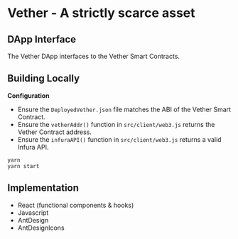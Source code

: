 # Vether - A strictly scarce asset

## DApp Interface

The Vether DApp interfaces to the Vether Smart Contracts.

## Building Locally

**Configuration**

* Ensure the `DeployedVether.json` file matches the ABI of the Vether Smart Contract. 
* Ensure the `vetherAddr()` function in `src/client/web3.js` returns the Vether Contract address.
* Ensure the `infuraAPI()` function in `src/client/web3.js` returns a valid Infura API.

```
yarn
yarn start
```

## Implementation

* React (functional components & hooks)
* Javascript
* AntDesign
* AntDesignIcons

